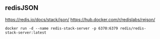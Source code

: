 
## redisJSON
https://redis.io/docs/stack/json/
https://hub.docker.com/r/redislabs/rejson/

```
docker run -d --name redis-stack-server -p 6370:6379 redis/redis-stack-server:latest

```

